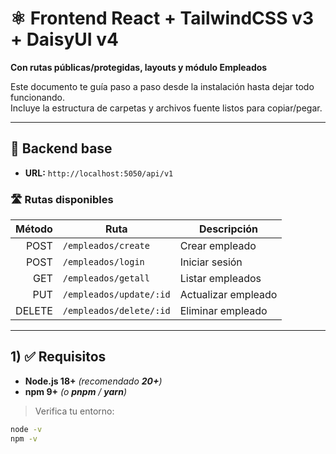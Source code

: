 # ⚛️ Frontend React + TailwindCSS v3 + DaisyUI v4  
**Con rutas públicas/protegidas, layouts y módulo Empleados**

Este documento te guía paso a paso desde la instalación hasta dejar todo funcionando.  
Incluye la estructura de carpetas y archivos fuente listos para copiar/pegar.

---

## 🔗 Backend base
- **URL:** `http://localhost:5050/api/v1`

### 🛣️ Rutas disponibles
| Método | Ruta                          | Descripción                  |
|-------:|-------------------------------|------------------------------|
| POST   | `/empleados/create`           | Crear empleado               |
| POST   | `/empleados/login`            | Iniciar sesión               |
| GET    | `/empleados/getall`           | Listar empleados             |
| PUT    | `/empleados/update/:id`       | Actualizar empleado          |
| DELETE | `/empleados/delete/:id`       | Eliminar empleado            |

---

## 1) ✅ Requisitos

- **Node.js 18+** *(recomendado **20+**)*
- **npm 9+** *(o **pnpm** / **yarn**)*

> Verifica tu entorno:
```bash
node -v
npm -v
